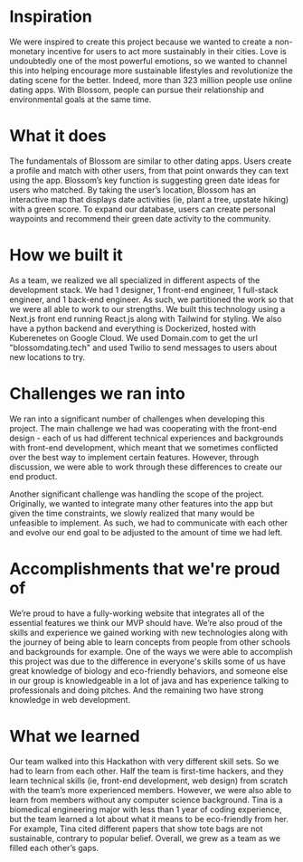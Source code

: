 # Inspiration
We were inspired to create this project because we wanted to create a non-monetary incentive for users to act more sustainably in their cities. Love is undoubtedly one of the most powerful emotions, so we wanted to channel this into helping encourage more sustainable lifestyles and revolutionize the dating scene for the better. Indeed, more than 323 million people use online dating apps. With Blossom, people can pursue their relationship and environmental goals at the same time.

# What it does
The fundamentals of Blossom are similar to other dating apps. Users create a profile and match with other users, from that point onwards they can text using the app. Blossom’s key function is suggesting green date ideas for users who matched. By taking the user’s location, Blossom has an interactive map that displays date activities (ie, plant a tree, upstate hiking) with a green score. To expand our database, users can create personal waypoints and recommend their green date activity to the community.

# How we built it
As a team, we realized we all specialized in different aspects of the development stack. We had 1 designer, 1 front-end engineer, 1 full-stack engineer, and 1 back-end engineer. As such, we partitioned the work so that we were all able to work to our strengths. We built this technology using a Next.js front end running React.js along with Tailwind for styling. We also have a python backend and everything is Dockerized, hosted with Kuberenetes on Google Cloud. We used Domain.com to get the url "blossomdating.tech" and used Twilio to send messages to users about new locations to try.

# Challenges we ran into
We ran into a significant number of challenges when developing this project. The main challenge we had was cooperating with the front-end design - each of us had different technical experiences and backgrounds with front-end development, which meant that we sometimes conflicted over the best way to implement certain features. However, through discussion, we were able to work through these differences to create our end product.

Another significant challenge was handling the scope of the project. Originally, we wanted to integrate many other features into the app but given the time constraints, we slowly realized that many would be unfeasible to implement. As such, we had to communicate with each other and evolve our end goal to be adjusted to the amount of time we had left.

# Accomplishments that we're proud of
We’re proud to have a fully-working website that integrates all of the essential features we think our MVP should have. We’re also proud of the skills and experience we gained working with new technologies along with the journey of being able to learn concepts from people from other schools and backgrounds for example. One of the ways we were able to accomplish this project was due to the difference in everyone's skills some of us have great knowledge of biology and eco-friendly behaviors, and someone else in our group is knowledgeable in a lot of java and has experience talking to professionals and doing pitches. And the remaining two have strong knowledge in web development.

# What we learned
Our team walked into this Hackathon with very different skill sets. So we had to learn from each other. Half the team is first-time hackers, and they learn technical skills (ie, front-end development, web design) from scratch with the team’s more experienced members. However, we were also able to learn from members without any computer science background. Tina is a biomedical engineering major with less than 1 year of coding experience, but the team learned a lot about what it means to be eco-friendly from her. For example, Tina cited different papers that show tote bags are not sustainable, contrary to popular belief. Overall, we grew as a team as we filled each other’s gaps.
